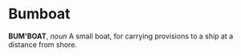 # Bumboat

**BUM'BOAT**, _noun_ A small boat, for carrying provisions to a ship at a distance from shore.